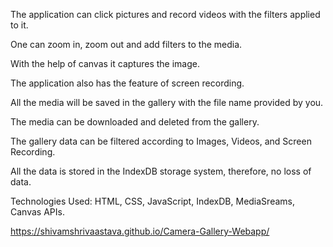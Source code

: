 
The application can click pictures and record videos with the filters applied to it.

One can zoom in, zoom out and add filters to the media.

With the help of canvas it captures the image.

The application also has the feature of screen recording.

All the media will be saved in the gallery with the file name provided by you.

The media can be downloaded and deleted from the gallery.

The gallery data can be filtered according to Images, Videos, and Screen Recording.

All the data is stored in the IndexDB storage system, therefore, no loss of data.

Technologies Used:
HTML, CSS, JavaScript, IndexDB, MediaSreams, Canvas APIs.





https://shivamshrivaastava.github.io/Camera-Gallery-Webapp/
